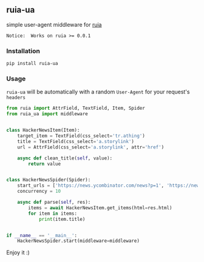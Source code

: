 ## ruia-ua

simple user-agent middleware for [ruia](https://github.com/howie6879/ruia)

```text
Notice:  Works on ruia >= 0.0.1
```

### Installation

```shell
pip install ruia-ua
```

### Usage

`ruia-ua` will be automatically with a random `User-Agent` for your request's `headers`

```python
from ruia import AttrField, TextField, Item, Spider
from ruia_ua import middleware


class HackerNewsItem(Item):
    target_item = TextField(css_select='tr.athing')
    title = TextField(css_select='a.storylink')
    url = AttrField(css_select='a.storylink', attr='href')

    async def clean_title(self, value):
        return value


class HackerNewsSpider(Spider):
    start_urls = ['https://news.ycombinator.com/news?p=1', 'https://news.ycombinator.com/news?p=2']
    concurrency = 10

    async def parse(self, res):
        items = await HackerNewsItem.get_items(html=res.html)
        for item in items:
            print(item.title)


if __name__ == '__main__':
    HackerNewsSpider.start(middleware=middleware)
```

Enjoy it :)